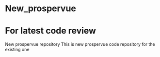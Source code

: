 # New_prospervue
# For latest code review
New prospervue repository
This is new prospervue code repository for the existing one
